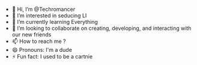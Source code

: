 - 👋 Hi, I’m @Techromancer
- 👀 I’m interested in seducing LI 
- 🌱 I’m currently learning Everything
- 💞️ I’m looking to collaborate on creating, developing, and interacting with our new friends
- 📫 How to reach me ?
- 😄 Pronouns: I'm a dude
- ⚡ Fun fact: I used to be a cartnie

<!---
Kookincrisp/Kookincrisp is a ✨ special ✨ repository because its `README.md` (this file) appears on your GitHub profile.
You can click the Preview link to take a look at your changes.
--->

